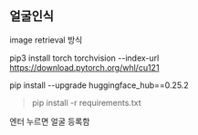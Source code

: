 ## 얼굴인식 

image retrieval 방식 


pip3 install torch torchvision --index-url https://download.pytorch.org/whl/cu121

pip install --upgrade huggingface_hub==0.25.2

> pip install -r requirements.txt



엔터 누르면 얼굴 등록함
